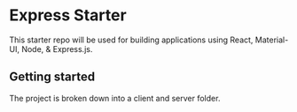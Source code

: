 # Express Starter

This starter repo will be used for building applications using React, Material-UI, Node, & Express.js.

## Getting started

The project is broken down into a client and server folder.

